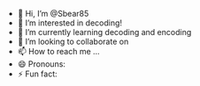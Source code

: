 - 👋 Hi, I’m @Sbear85
- 👀 I’m interested in decoding!
- 🌱 I’m currently learning decoding and encoding
- 💞️ I’m looking to collaborate on 
- 📫 How to reach me ...
- 😄 Pronouns: 
- ⚡ Fun fact: 

<!---
Sbear85/Sbear85 is a ✨ special ✨ repository because its `README.md` (this file) appears on your GitHub profile.
You can click the Preview link to take a look at your changes.
--->
